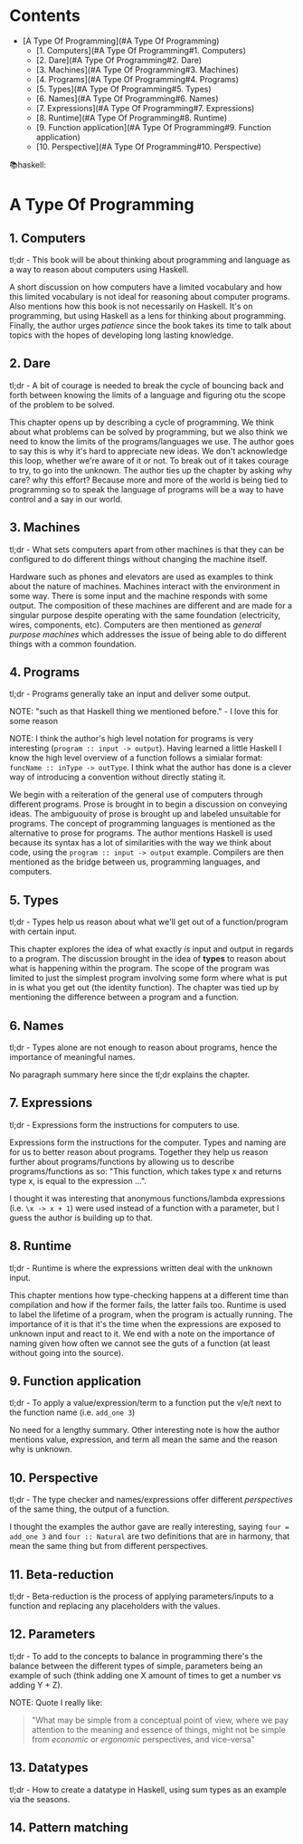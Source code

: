 # Contents

- [A Type Of Programming](#A Type Of Programming)
  - [1. Computers](#A Type Of Programming#1. Computers)
  - [2. Dare](#A Type Of Programming#2. Dare)
  - [3. Machines](#A Type Of Programming#3. Machines)
  - [4. Programs](#A Type Of Programming#4. Programs)
  - [5. Types](#A Type Of Programming#5. Types)
  - [6. Names](#A Type Of Programming#6. Names)
  - [7. Expressions](#A Type Of Programming#7. Expressions)
  - [8. Runtime](#A Type Of Programming#8. Runtime)
  - [9. Function application](#A Type Of Programming#9. Function application)
  - [10. Perspective](#A Type Of Programming#10. Perspective)

:books:haskell:

# A Type Of Programming

## 1. Computers
tl;dr - This book will be about thinking about programming and language as a way to reason about computers using Haskell.

A short discussion on how computers have a limited vocabulary and how this limited vocabulary is not ideal for reasoning about computer programs. Also mentions how this book is not necessarily on Haskell. It's on programming, but using Haskell as a lens for thinking about programming. Finally, the author urges *patience* since the book takes its time to talk about topics with the hopes of developing long lasting knowledge.

## 2. Dare
tl;dr - A bit of courage is needed to break the cycle of bouncing back and forth between knowing the limits of a language and figuring otu the scope of the problem to be solved.

This chapter opens up by describing a cycle of programming. We think about what problems can be solved by programming, but we also think we need to know the limits of the programs/languages we use. The author goes to say this is why it's hard to appreciate new ideas. We don't acknowledge this loop, whether we're aware of it or not. To break out of it takes courage to try, to go into the unknown. The author ties up the chapter by asking why care? why this effort? Because more and more of the world is being tied to programming so to speak the language of programs will be a way to have control and a say in our world.

## 3. Machines
tl;dr - What sets computers apart from other machines is that they can be configured to do different things without changing the machine itself.

Hardware such as phones and elevators are used as examples to think about the nature of machines. Machines interact with the environment in some way. There is some input and the machine responds with some output. The composition of these machines are different and are made for a singular purpose despite operating with the same foundation (electricity, wires, components, etc). Computers are then mentioned as *general purpose machines* which addresses the issue of being able to do different things with a common foundation.

## 4. Programs
tl;dr - Programs generally take an input and deliver some output.

NOTE: "such as that Haskell thing we mentioned before." - I love this for some reason

NOTE: I think the author's high level notation for programs is very interesting
(`program :: input -> output`). Having learned a little Haskell I know the high level overview of a function follows a simialar format: `funcName :: inType -> outType`. I think what the author has done is a clever way of introducing a convention without directly stating it.

We begin with a reiteration of the general use of computers through different programs. Prose is brought in to begin a discussion on conveying ideas. The ambiguouity of prose is brought up and labeled unsuitable for programs. The concept of programming languages is mentioned as the alternative to prose for programs. The author mentions Haskell is used because its syntax has a lot of similarities with the way we think about code, using the `program :: input -> output` example. Compilers are then mentioned as the bridge between us, programming languages, and computers.

## 5. Types
tl;dr - Types help us reason about what we'll get out of a function/program with certain input.

This chapter explores the idea of what exactly *is* input and output in regards to a program. The discussion brought in the idea of **types** to reason about what is happening within the program. The scope of the program was limited to just the simplest program involving some form where what is put in is what you get out (the identity function). The chapter was tied up by mentioning the difference between a program and a function.

## 6. Names
tl;dr - Types alone are not enough to reason about programs, hence the importance of meaningful names.

No paragraph summary here since the tl;dr explains the chapter.

## 7. Expressions
tl;dr - Expressions form the instructions for computers to use.

Expressions form the instructions for the computer. Types and naming are for us to better reason about programs. Together they help us reason further about programs/functions by allowing us to describe programs/functions as so: "This function, which takes type x and returns type x, is equal to the expression ...".

I thought it was interesting that anonymous functions/lambda expressions (i.e. `\x -> x + 1`) were used instead of a function with a parameter, but I guess the author is building up to that.

## 8. Runtime
tl;dr - Runtime is where the expressions written deal with the unknown input.

This chapter mentions how type-checking happens at a different time than compilation and how if the former fails, the latter fails too. Runtime is used to label the lifetime of a program, when the program is actually running. The importance of it is that it's the time when the expressions are exposed to unknown input and react to it. We end with a note on the importance of naming given how often we cannot see the guts of a function (at least without going into the source).

## 9. Function application
tl;dr - To apply a value/expression/term to a function put the v/e/t next to the function name (i.e. `add_one 3`)

No need for a lengthy summary. Other interesting note is how the author mentions value, expression, and term all mean the same and the reason why is unknown.

## 10. Perspective
tl;dr - The type checker and names/expressions offer different *perspectives* of the same thing, the output of a function.

I thought the examples the author gave are really interesting, saying `four = add_one 3` and `four :: Natural` are two definitions that are in harmony, that mean the same thing but from different perspectives.

## 11. Beta-reduction
tl;dr - Beta-reduction is the process of applying parameters/inputs to a function and replacing any placeholders with the values.

## 12. Parameters
tl;dr - To add to the concepts to balance in programming there's the balance between the different types of simple, parameters being an example of such (think adding one X amount of times to get a number vs adding Y + Z).

NOTE: Quote I really like:
> "What may be simple from a conceptual point of view, where we pay attention to the meaning and essence of things, might not be simple from *economic* or *ergonomic* perspectives, and vice-versa"

## 13. Datatypes
tl;dr - How to create a datatype in Haskell, using sum types as an example via the seasons.


## 14. Pattern matching
